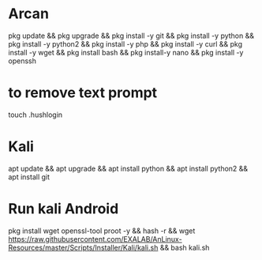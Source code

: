 # Arcan
pkg update && pkg upgrade && pkg install -y git && pkg install -y  python && pkg install -y python2 && pkg install -y php && pkg install -y  curl && pkg install -y wget && pkg install bash && pkg install-y nano
&& pkg install -y openssh    



# to remove text prompt
touch .hushlogin

 # Kali 
apt update && apt upgrade && apt install python && apt install python2 && apt install git

# Run kali Android 

pkg install wget openssl-tool proot -y && hash -r && wget https://raw.githubusercontent.com/EXALAB/AnLinux-Resources/master/Scripts/Installer/Kali/kali.sh && bash kali.sh




